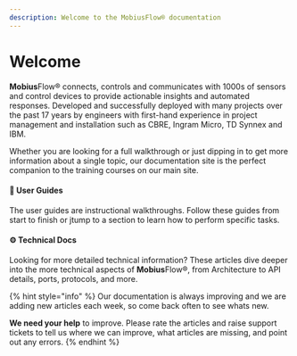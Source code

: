 ```yaml
---
description: Welcome to the MobiusFlow® documentation
---
```


# Welcome

**Mobius**Flow® connects, controls and communicates with 1000s of sensors and control devices to provide actionable insights and automated responses. Developed and successfully deployed with many projects over the past 17 years by engineers with first-hand experience in project management and installation such as CBRE, Ingram Micro, TD Synnex and IBM.

Whether you are looking for a full walkthrough or just dipping in to get more information about a single topic, our documentation site is the perfect companion to the training courses on our main site.

#### 📖 User Guides

The user guides are instructional walkthroughs. Follow these guides from start to finish or jtump to a section to learn how to perform specific tasks.

#### ⚙️ Technical Docs

Looking for more detailed technical information? These articles dive deeper into the more technical aspects of **Mobius**Flow®, from Architecture to API details, ports, protocols, and more.

{% hint style="info" %}
Our documentation is always improving and we are adding new articles each week, so come back often to see whats new.

**We need your help** to improve. Please rate the articles and raise support tickets to tell us where we can improve, what articles are missing, and point out any errors.
{% endhint %}
